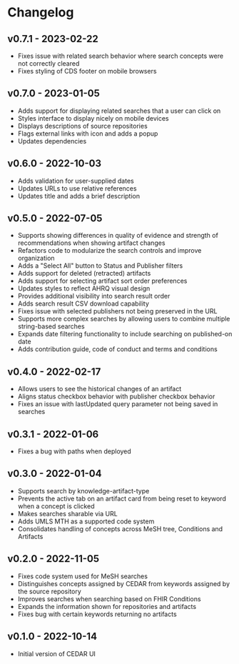 # Changelog

## v0.7.1 - 2023-02-22

* Fixes issue with related search behavior where search concepts were not correctly cleared
* Fixes styling of CDS footer on mobile browsers

## v0.7.0 - 2023-01-05

* Adds support for displaying related searches that a user can click on
* Styles interface to display nicely on mobile devices
* Displays descriptions of source repositories
* Flags external links with icon and adds a popup
* Updates dependencies

## v0.6.0 - 2022-10-03

* Adds validation for user-supplied dates
* Updates URLs to use relative references
* Updates title and adds a brief description

## v0.5.0 - 2022-07-05

* Supports showing differences in quality of evidence and strength of recommendations when showing artifact changes
* Refactors code to modularize the search controls and improve organization
* Adds a "Select All" button to Status and Publisher filters
* Adds support for deleted (retracted) artifacts
* Adds support for selecting artifact sort order preferences
* Updates styles to reflect AHRQ visual design
* Provides additional visibility into search result order
* Adds search result CSV download capability
* Fixes issue with selected publishers not being preserved in the URL
* Supports more complex searches by allowing users to combine multiple string-based searches
* Expands date filtering functionality to include searching on published-on date
* Adds contribution guide, code of conduct and terms and conditions

## v0.4.0 - 2022-02-17

* Allows users to see the historical changes of an artifact
* Aligns status checkbox behavior with publisher checkbox behavior
* Fixes an issue with lastUpdated query parameter not being saved in searches

## v0.3.1 - 2022-01-06

* Fixes a bug with paths when deployed

## v0.3.0 - 2022-01-04

* Supports search by knowledge-artifact-type
* Prevents the active tab on an artifact card from being reset to keyword when a concept is clicked
* Makes searches sharable via URL
* Adds UMLS MTH as a supported code system
* Consolidates handling of concepts across MeSH tree, Conditions and Artifacts

## v0.2.0 - 2022-11-05

* Fixes code system used for MeSH searches
* Distinguishes concepts assigned by CEDAR from keywords assigned by the source repository
* Improves searches when searching based on FHIR Conditions
* Expands the information shown for repositories and artifacts
* Fixes bug with certain keywords returning no artifacts

## v0.1.0 - 2022-10-14

* Initial version of CEDAR UI
